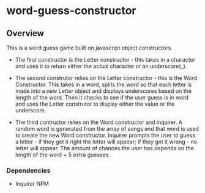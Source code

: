 # word-guess-constructor

## Overview

This is a word guess game built on javascript object constructors. 

* The first constructor is the Letter constructor - this takes in a character and uses it to return either the actual character or an underscore(_).

* The second construtor relies on the Letter constructor - this is the Word Constructor. This takes in a word, splits the word so that each letter is made into a new Letter object and displays underscores based on the length of the word. Then it checks to see if the user guess is in word and uses the Letter construtor to display either the value or the underscore. 

* The third contructor relies on the Word constructor and inquirer. A random word is generated from the array of songs and that word is used to create the new Word constructor. Inquirer prompts the user to guess a letter - if they get it right the letter will appear; if they get it wrong - no letter will appear. The amount of chances the user has depends on the length of the word + 5 extra guesses. 

### Dependencies
* Inquirer NPM